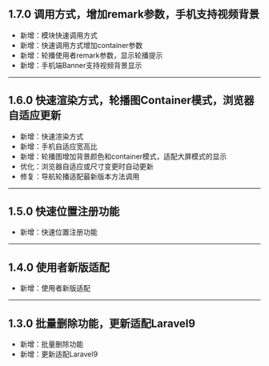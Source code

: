 ## 1.7.0  调用方式，增加remark参数，手机支持视频背景

- 新增：模块快速调用方式
- 新增：快速调用方式增加container参数
- 新增：轮播使用者remark参数，显示轮播提示
- 新增：手机端Banner支持视频背景显示

---

## 1.6.0 快速渲染方式，轮播图Container模式，浏览器自适应更新

- 新增：快速渲染方式
- 新增：手机自适应宽高比
- 新增：轮播图增加背景颜色和container模式，适配大屏模式的显示
- 优化：浏览器自适应或尺寸变更时自动更新
- 修复：导航轮播适配最新版本方法调用

---

## 1.5.0 快速位置注册功能

- 新增：快速位置注册功能

---

## 1.4.0 使用者新版适配

- 新增：使用者新版适配

---

## 1.3.0 批量删除功能，更新适配Laravel9

- 新增：批量删除功能
- 新增：更新适配Laravel9
